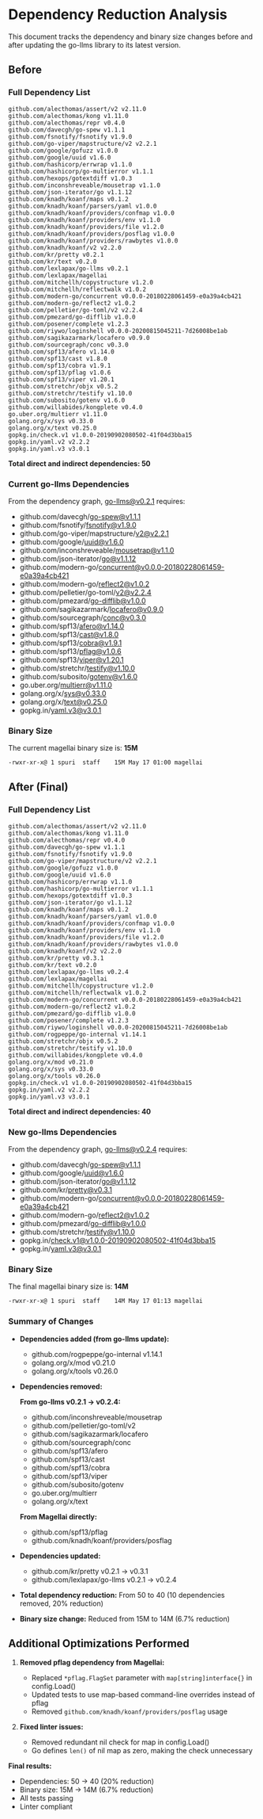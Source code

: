 # Dependency Reduction Analysis

This document tracks the dependency and binary size changes before and after updating the go-llms library to its latest version.

## Before

### Full Dependency List

```
github.com/alecthomas/assert/v2 v2.11.0
github.com/alecthomas/kong v1.11.0
github.com/alecthomas/repr v0.4.0
github.com/davecgh/go-spew v1.1.1
github.com/fsnotify/fsnotify v1.9.0
github.com/go-viper/mapstructure/v2 v2.2.1
github.com/google/gofuzz v1.0.0
github.com/google/uuid v1.6.0
github.com/hashicorp/errwrap v1.1.0
github.com/hashicorp/go-multierror v1.1.1
github.com/hexops/gotextdiff v1.0.3
github.com/inconshreveable/mousetrap v1.1.0
github.com/json-iterator/go v1.1.12
github.com/knadh/koanf/maps v0.1.2
github.com/knadh/koanf/parsers/yaml v1.0.0
github.com/knadh/koanf/providers/confmap v1.0.0
github.com/knadh/koanf/providers/env v1.1.0
github.com/knadh/koanf/providers/file v1.2.0
github.com/knadh/koanf/providers/posflag v1.0.0
github.com/knadh/koanf/providers/rawbytes v1.0.0
github.com/knadh/koanf/v2 v2.2.0
github.com/kr/pretty v0.2.1
github.com/kr/text v0.2.0
github.com/lexlapax/go-llms v0.2.1
github.com/lexlapax/magellai
github.com/mitchellh/copystructure v1.2.0
github.com/mitchellh/reflectwalk v1.0.2
github.com/modern-go/concurrent v0.0.0-20180228061459-e0a39a4cb421
github.com/modern-go/reflect2 v1.0.2
github.com/pelletier/go-toml/v2 v2.2.4
github.com/pmezard/go-difflib v1.0.0
github.com/posener/complete v1.2.3
github.com/riywo/loginshell v0.0.0-20200815045211-7d26008be1ab
github.com/sagikazarmark/locafero v0.9.0
github.com/sourcegraph/conc v0.3.0
github.com/spf13/afero v1.14.0
github.com/spf13/cast v1.8.0
github.com/spf13/cobra v1.9.1
github.com/spf13/pflag v1.0.6
github.com/spf13/viper v1.20.1
github.com/stretchr/objx v0.5.2
github.com/stretchr/testify v1.10.0
github.com/subosito/gotenv v1.6.0
github.com/willabides/kongplete v0.4.0
go.uber.org/multierr v1.11.0
golang.org/x/sys v0.33.0
golang.org/x/text v0.25.0
gopkg.in/check.v1 v1.0.0-20190902080502-41f04d3bba15
gopkg.in/yaml.v2 v2.2.2
gopkg.in/yaml.v3 v3.0.1
```

**Total direct and indirect dependencies: 50**

### Current go-llms Dependencies

From the dependency graph, go-llms@v0.2.1 requires:
- github.com/davecgh/go-spew@v1.1.1
- github.com/fsnotify/fsnotify@v1.9.0
- github.com/go-viper/mapstructure/v2@v2.2.1
- github.com/google/uuid@v1.6.0
- github.com/inconshreveable/mousetrap@v1.1.0
- github.com/json-iterator/go@v1.1.12
- github.com/modern-go/concurrent@v0.0.0-20180228061459-e0a39a4cb421
- github.com/modern-go/reflect2@v1.0.2
- github.com/pelletier/go-toml/v2@v2.2.4
- github.com/pmezard/go-difflib@v1.0.0
- github.com/sagikazarmark/locafero@v0.9.0
- github.com/sourcegraph/conc@v0.3.0
- github.com/spf13/afero@v1.14.0
- github.com/spf13/cast@v1.8.0
- github.com/spf13/cobra@v1.9.1
- github.com/spf13/pflag@v1.0.6
- github.com/spf13/viper@v1.20.1
- github.com/stretchr/testify@v1.10.0
- github.com/subosito/gotenv@v1.6.0
- go.uber.org/multierr@v1.11.0
- golang.org/x/sys@v0.33.0
- golang.org/x/text@v0.25.0
- gopkg.in/yaml.v3@v3.0.1

### Binary Size

The current magellai binary size is: **15M**

```bash
-rwxr-xr-x@ 1 spuri  staff    15M May 17 01:00 magellai
```

## After (Final)

### Full Dependency List

```
github.com/alecthomas/assert/v2 v2.11.0
github.com/alecthomas/kong v1.11.0
github.com/alecthomas/repr v0.4.0
github.com/davecgh/go-spew v1.1.1
github.com/fsnotify/fsnotify v1.9.0
github.com/go-viper/mapstructure/v2 v2.2.1
github.com/google/gofuzz v1.0.0
github.com/google/uuid v1.6.0
github.com/hashicorp/errwrap v1.1.0
github.com/hashicorp/go-multierror v1.1.1
github.com/hexops/gotextdiff v1.0.3
github.com/json-iterator/go v1.1.12
github.com/knadh/koanf/maps v0.1.2
github.com/knadh/koanf/parsers/yaml v1.0.0
github.com/knadh/koanf/providers/confmap v1.0.0
github.com/knadh/koanf/providers/env v1.1.0
github.com/knadh/koanf/providers/file v1.2.0
github.com/knadh/koanf/providers/rawbytes v1.0.0
github.com/knadh/koanf/v2 v2.2.0
github.com/kr/pretty v0.3.1
github.com/kr/text v0.2.0
github.com/lexlapax/go-llms v0.2.4
github.com/lexlapax/magellai
github.com/mitchellh/copystructure v1.2.0
github.com/mitchellh/reflectwalk v1.0.2
github.com/modern-go/concurrent v0.0.0-20180228061459-e0a39a4cb421
github.com/modern-go/reflect2 v1.0.2
github.com/pmezard/go-difflib v1.0.0
github.com/posener/complete v1.2.3
github.com/riywo/loginshell v0.0.0-20200815045211-7d26008be1ab
github.com/rogpeppe/go-internal v1.14.1
github.com/stretchr/objx v0.5.2
github.com/stretchr/testify v1.10.0
github.com/willabides/kongplete v0.4.0
golang.org/x/mod v0.21.0
golang.org/x/sys v0.33.0
golang.org/x/tools v0.26.0
gopkg.in/check.v1 v1.0.0-20190902080502-41f04d3bba15
gopkg.in/yaml.v2 v2.2.2
gopkg.in/yaml.v3 v3.0.1
```

**Total direct and indirect dependencies: 40**

### New go-llms Dependencies

From the dependency graph, go-llms@v0.2.4 requires:
- github.com/davecgh/go-spew@v1.1.1
- github.com/google/uuid@v1.6.0
- github.com/json-iterator/go@v1.1.12
- github.com/kr/pretty@v0.3.1
- github.com/modern-go/concurrent@v0.0.0-20180228061459-e0a39a4cb421
- github.com/modern-go/reflect2@v1.0.2
- github.com/pmezard/go-difflib@v1.0.0
- github.com/stretchr/testify@v1.10.0
- gopkg.in/check.v1@v1.0.0-20190902080502-41f04d3bba15
- gopkg.in/yaml.v3@v3.0.1

### Binary Size

The final magellai binary size is: **14M**

```bash
-rwxr-xr-x@ 1 spuri  staff    14M May 17 01:13 magellai
```

### Summary of Changes

- **Dependencies added (from go-llms update):**
  - github.com/rogpeppe/go-internal v1.14.1
  - golang.org/x/mod v0.21.0  
  - golang.org/x/tools v0.26.0

- **Dependencies removed:**
  
  **From go-llms v0.2.1 → v0.2.4:**
  - github.com/inconshreveable/mousetrap
  - github.com/pelletier/go-toml/v2
  - github.com/sagikazarmark/locafero
  - github.com/sourcegraph/conc
  - github.com/spf13/afero
  - github.com/spf13/cast
  - github.com/spf13/cobra
  - github.com/spf13/viper
  - github.com/subosito/gotenv
  - go.uber.org/multierr
  - golang.org/x/text
  
  **From Magellai directly:**
  - github.com/spf13/pflag
  - github.com/knadh/koanf/providers/posflag

- **Dependencies updated:**
  - github.com/kr/pretty v0.2.1 → v0.3.1
  - github.com/lexlapax/go-llms v0.2.1 → v0.2.4

- **Total dependency reduction:** From 50 to 40 (10 dependencies removed, 20% reduction)
- **Binary size change:** Reduced from 15M to 14M (6.7% reduction)

## Additional Optimizations Performed

1. **Removed pflag dependency from Magellai:**
   - Replaced `*pflag.FlagSet` parameter with `map[string]interface{}` in config.Load()
   - Updated tests to use map-based command-line overrides instead of pflag
   - Removed `github.com/knadh/koanf/providers/posflag` usage

2. **Fixed linter issues:**
   - Removed redundant nil check for map in config.Load()
   - Go defines `len()` of nil map as zero, making the check unnecessary

**Final results:**
- Dependencies: 50 → 40 (20% reduction)
- Binary size: 15M → 14M (6.7% reduction)
- All tests passing
- Linter compliant